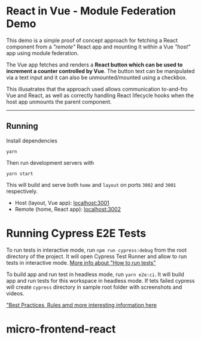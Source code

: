 # React in Vue - Module Federation Demo

This demo is a simple proof of concept approach for fetching a React component from a _"remote"_ React app and mounting it within a Vue _"host"_ app using module federation.

The Vue app fetches and renders a **React button which can be used to increment a counter controlled by Vue**. The button text can be manipulated via a text input and it can also be unmounted/mounted using a checkbox.

This illusatrates that the approach used allows communication to-and-fro Vue and React, as well as correctly handling React lifecycle hooks when the host app unmounts the parent component.

---

## Running

Install dependencies

`yarn`

Then run development servers with

`yarn start`

This will build and serve both `home` and `layout` on ports `3002` and `3001` respectively.

- Host (layout, Vue app): [localhost:3001](http://localhost:3001/)
- Remote (home, React app): [localhost:3002](http://localhost:3002/)

# Running Cypress E2E Tests

To run tests in interactive mode, run  `npm run cypress:debug` from the root directory of the project. It will open Cypress Test Runner and allow to run tests in interactive mode. [More info about "How to run tests"](../../cypress/README.md#how-to-run-tests)

To build app and run test in headless mode, run `yarn e2e:ci`. It will build app and run tests for this workspace in headless mode. If tets failed cypress will create `cypress` directory in sample root folder with screenshots and videos.

["Best Practices, Rules amd more interesting information here](../../cypress/README.md)
# micro-frontend-react
